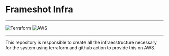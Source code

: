 # Frameshot Infra 
___
![Terraform](https://img.shields.io/badge/Terraform-7B42BC?style=for-the-badge&logo=terraform&logoColor=white)
![AWS](https://img.shields.io/badge/Amazon_AWS-FF9900?style=for-the-badge&logo=amazonaws&logoColor=white)
___

This repository is responsible to create all the infraesstructure necessary for the system using
terraform and github action to provide this on AWS.

